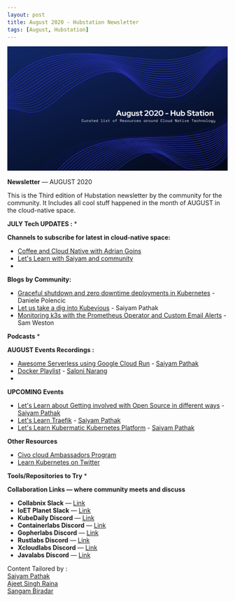 ```yaml
---
layout: post
title: August 2020 - Hubstation Newsletter 
tags: [August, Hubstation]
---
```


![](https://raw.githubusercontent.com/Hubstation/newsletter/master/assets/img/August.png)

**Newsletter** — AUGUST 2020

This is the Third edition of Hubstation newsletter by the community for the community.
It Includes all cool stuff happened in the month of AUGUST in the cloud-native space.

**JULY Tech UPDATES :**
*


**Channels to subscribe for latest in cloud-native space:**
* [Coffee and Cloud Native with Adrian Goins](https://www.youtube.com/adriangoins)
* [Let's Learn with Saiyam and community](https://youtube.com/saiyampathak)
* 

**Blogs by Community:**
* [Graceful shutdown and zero downtime deployments in Kubernetes](https://learnk8s.io/graceful-shutdown) - Daniele Polencic
* [Let us take a dig into Kubevious](https://medium.com/@SaiyamPathak/let-us-take-a-dig-into-kubevious-66922aa322da) - Saiyam Pathak
* [Monitoring k3s with the Prometheus Operator and Custom Email Alerts](https://www.civo.com/learn/monitoring-k3s-with-the-prometheus-operator-and-custom-email-alerts) - Sam Weston


**Podcasts**
*

**AUGUST Events Recordings :**
* [Awesome Serverless using Google Cloud Run](https://youtu.be/RYLDORG8aBw) - [Saiyam Pathak](https://twitter.com/saiyampathak)
* [Docker Playlist]() - [Saloni Narang](https://twitter.com/I_saloni92)
* 

**UPCOMING Events**
* [Let's Learn about Getting involved with Open Source in different ways](https://youtu.be/y-BXs_MQA9Y) - [Saiyam Pathak](https://twitter.com/saiyampathak)
* [Let's Learn Traefik](https://youtu.be/uUZ2RBZGZK4) - [Saiyam Pathak](https://twitter.com/saiyampathak)
* [Let's Learn Kubermatic Kubernetes Platform](https://youtu.be/4jvKSe1Lkv8) - [Saiyam Pathak](https://twitter.com/saiyampathak)

**Other Resources**
* [Civo cloud Ambassadors Program](https://www.civo.com/blog/announcing-ambassadors)
* [Learn Kubernetes on Twitter](https://twitter.com/danielepolencic/status/1298543151901155330?s=20)


**Tools/Repositories to Try**
*

**Collaboration Links — where community meets and discuss**
* **Collabnix Slack** —
[Link](https://join.slack.com/t/collabnix/shared_invite/enQtOTMzNDQzODk2Mjg5LWNlNDU2Y2Y3ZTE2MzAyMGUwOGY4NGQ3N2E4ZjY3MjFiYzFhZjlhNWU5NmY1ZTBiM2NkM2U3NmY1N2NmODliMDk)
* **IoET Planet Slack** —
[Link](https://join.slack.com/t/ioetplanet/shared_invite/zt-ew8vjlht-PrkfyVf7ElopQ~6gt9d8PA)
* **KubeDaily Discord** — [Link](https://discord.gg/rEvr7vq)
* **Containerlabs Discord** — [Link](https://discord.gg/rEvr7vq)
* **Gopherlabs Discord** — [Link](https://discord.gg/S3GtFvT)
* **Rustlabs Discord** — [Link](https://discord.gg/aU3yAmF)
* **Xcloudlabs Discord** — [Link](https://discord.gg/QEcu7yK)
* **Javalabs Discord** — [Link](https://discord.gg/UJjFhAE)


Content Tailored by :<br> [Saiyam Pathak](https://twitter.com/SaiyamPathak)<br>
[Ajeet Singh Raina](https://twitter.com/ajeetsraina)<br> [Sangam
Biradar](https://linktr.ee/sangambiradar)
